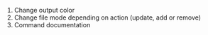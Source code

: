 1. Change output color
2. Change file mode depending on action (update, add or remove)
3. Command documentation
